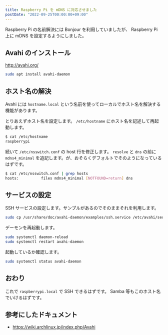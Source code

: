 ```yaml
---
title: Raspberry Pi を mDNS に対応させました
postDate: "2022-09-25T00:00:00+09:00"
---
```


Raspberry Pi の名前解決には Bonjour を利用していましたが、 Raspberry Pi 上に mDNS を設定するようにしました。

## Avahi のインストール

<http://avahi.org/>

```bash
sudo apt install avahi-daemon
```

## ホスト名の解決

Avahi には `hostname.local` という名前を使ってローカルでホスト名を解決する機能があります。

とりあえずホスト名を設定します。 `/etc/hostname` にホスト名を記述して再起動します。

```bash
$ cat /etc/hostname
raspberrypi
```

続いて `/etc/nsswitch.conf` の host 行を修正します。 `resolve` と `dns` の前に `mdns4_minimal` を追記します。が、おそらくデフォルトでそのようになっているはずです。

```bash
$ cat /etc/nsswitch.conf | grep hosts
hosts:          files mdns4_minimal [NOTFOUND=return] dns
```

## サービスの設定

SSH サービスの設定します。サンプルがあるのでそのままそれを利用します。

```bash
sudo cp /usr/share/doc/avahi-daemon/examples/ssh.service /etc/avahi/services/ssh.service
```

デーモンを再起動します。

```bash
sudo systemctl daemon-reload
sudo systemctl restart avahi-daemon
```

起動しているか確認します。

```bash
sudo systemctl status avahi-daemon
```

## おわり

これで `raspberrypi.local` で SSH できるはずです。 Samba 等もこのホスト名でいけるはずです。

## 参考にしたドキュメント

- <https://wiki.archlinux.jp/index.php/Avahi>
